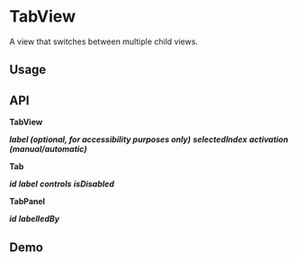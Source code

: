 # TabView

A view that switches between multiple child views.

## Usage


## API

**TabView**

***label (optional, for accessibility purposes only)***
***selectedIndex***
***activation (manual/automatic)***

**Tab**

***id***
***label***
***controls***
***isDisabled***

**TabPanel**

***id***
***labelledBy***

## Demo